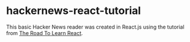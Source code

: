 # hackernews-react-tutorial

This basic Hacker News reader was created in React.js using the tutorial from [The Road To Learn React](https://github.com/rwieruch/the-road-to-learn-react).
